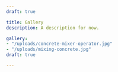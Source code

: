 ```yaml
---
draft: true

title: Gallery
description: A description for now.

gallery:
- "/uploads/concrete-mixer-operator.jpg"
- "/uploads/mixing-concrete.jpg"
draft: true

---
```

